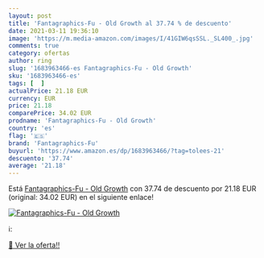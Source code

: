 ```yaml
---
layout: post
title: 'Fantagraphics-Fu - Old Growth al 37.74 % de descuento'
date: 2021-03-11 19:36:10
image: 'https://m.media-amazon.com/images/I/41GIW6qsSSL._SL400_.jpg'
comments: true
category: ofertas
author: ring
slug: '1683963466-es Fantagraphics-Fu - Old Growth'
sku: '1683963466-es'
tags: [  ]
actualPrice: 21.18 EUR
currency: EUR
price: 21.18
comparePrice: 34.02 EUR
prodname: 'Fantagraphics-Fu - Old Growth'
country: 'es'
flag: '🇪🇸'
brand: 'Fantagraphics-Fu'
buyurl: 'https://www.amazon.es/dp/1683963466/?tag=tolees-21'
descuento: '37.74'
average: '21.18'
---
```


Está [Fantagraphics-Fu - Old Growth](https://www.amazon.es/dp/1683963466/?tag=tolees-21) con 37.74 de descuento por 21.18 EUR (original: 34.02 EUR) en el siguiente enlace!

[![Fantagraphics-Fu - Old Growth](https://m.media-amazon.com/images/I/41GIW6qsSSL._SL400_.jpg)](https://www.amazon.es/dp/1683963466/?tag=tolees-21)

ℹ️:


[🛒 Ver la oferta!!](https://www.amazon.es/dp/1683963466/?tag=tolees-21)
